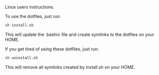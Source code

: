 Linux users instructions.

To use the dotfiles, just run:

```bash
sh install.sh
```
This will update the .bashrc file and create symlinks to the dotfiles on your HOME.

If you get tired of using these dotfiles, just run:

```bash
sh uninstall.sh
```

This will remove all symlinks created by install.sh on your HOME.
